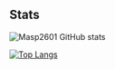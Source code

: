 ## Stats
![Masp2601 GitHub stats](https://github-readme-stats.vercel.app/api?username=Masp2601&hide=contribs,prs&show_icons=true&theme=tokyonight)

[![Top Langs](https://github-readme-stats.vercel.app/api/top-langs/?username=Masp2601&hide_progress=true)](https://github.com/anuraghazra/github-readme-stats)
